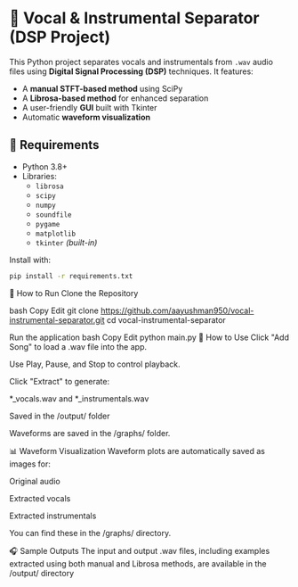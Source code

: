 # 🎵 Vocal & Instrumental Separator (DSP Project)

This Python project separates vocals and instrumentals from `.wav` audio files using **Digital Signal Processing (DSP)** techniques. It features:

- A **manual STFT-based method** using SciPy
- A **Librosa-based method** for enhanced separation
- A user-friendly **GUI** built with Tkinter
- Automatic **waveform visualization**

## 🔧 Requirements

- Python 3.8+
- Libraries:
  - `librosa`
  - `scipy`
  - `numpy`
  - `soundfile`
  - `pygame`
  - `matplotlib`
  - `tkinter` *(built-in)*

Install with:

```bash
pip install -r requirements.txt
```

🚀 How to Run
Clone the Repository

bash
Copy
Edit
git clone https://github.com/aayushman950/vocal-instrumental-separator.git
cd vocal-instrumental-separator

Run the application
bash
Copy
Edit
python main.py
🧪 How to Use
Click "Add Song" to load a .wav file into the app.

Use Play, Pause, and Stop to control playback.

Click "Extract" to generate:

*_vocals.wav and *_instrumentals.wav

Saved in the /output/ folder

Waveforms are saved in the /graphs/ folder.

📊 Waveform Visualization
Waveform plots are automatically saved as images for:

Original audio

Extracted vocals

Extracted instrumentals

You can find these in the /graphs/ directory.

🎧 Sample Outputs
The input and output .wav files, including examples extracted using both manual and Librosa methods, are available in the /output/ directory